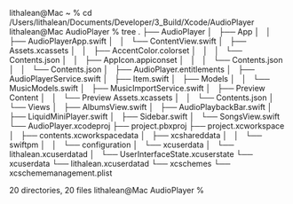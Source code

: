 lithalean@Mac ~ % cd /Users/lithalean/Documents/Developer/3_Build/Xcode/AudioPlayer
lithalean@Mac AudioPlayer % tree
.
├── AudioPlayer
│   ├── App
│   │   ├── AudioPlayerApp.swift
│   │   └── ContentView.swift
│   ├── Assets.xcassets
│   │   ├── AccentColor.colorset
│   │   │   └── Contents.json
│   │   ├── AppIcon.appiconset
│   │   │   └── Contents.json
│   │   └── Contents.json
│   ├── AudioPlayer.entitlements
│   ├── AudioPlayerService.swift
│   ├── Item.swift
│   ├── Models
│   │   └── MusicModels.swift
│   ├── MusicImportService.swift
│   ├── Preview Content
│   │   └── Preview Assets.xcassets
│   │       └── Contents.json
│   └── Views
│       ├── AlbumsView.swift
│       ├── AudioPlaybackBar.swift
│       ├── LiquidMiniPlayer.swift
│       ├── Sidebar.swift
│       └── SongsView.swift
└── AudioPlayer.xcodeproj
    ├── project.pbxproj
    ├── project.xcworkspace
    │   ├── contents.xcworkspacedata
    │   ├── xcshareddata
    │   │   └── swiftpm
    │   │       └── configuration
    │   └── xcuserdata
    │       └── lithalean.xcuserdatad
    │           └── UserInterfaceState.xcuserstate
    └── xcuserdata
        └── lithalean.xcuserdatad
            └── xcschemes
                └── xcschememanagement.plist

20 directories, 20 files
lithalean@Mac AudioPlayer % 